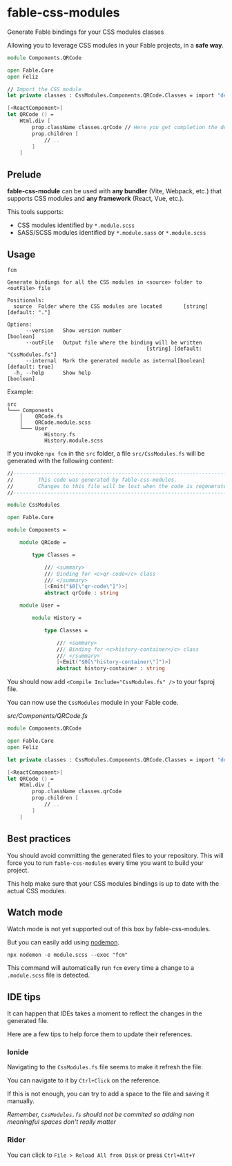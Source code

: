 # fable-css-modules

Generate Fable bindings for your CSS modules classes

Allowing you to leverage CSS modules in your Fable projects, in a **safe way**.

```fs
module Components.QRCode

open Fable.Core
open Feliz

// Import the CSS module
let private classes : CssModules.Components.QRCode.Classes = import "default" "./QRCode.module.scss"

[<ReactComponent>]
let QRCode () =
    Html.div [
        prop.className classes.qrCode // Here you get completion the defined CSS classes
        prop.children [
            // ..
        ]
    ]
```

## Prelude

**fable-css-module** can be used with **any bundler** (Vite, Webpack, etc.) that supports CSS modules and **any framework** (React, Vue, etc.).

This tools supports:

- CSS modules identified by `*.module.scss`
- SASS/SCSS modules identified by `*.module.sass` or `*.module.scss`

## Usage

```shell
fcm

Generate bindings for all the CSS modules in <source> folder to <outFile> file

Positionals:
  source  Folder where the CSS modules are located       [string] [default: "."]

Options:
      --version   Show version number                                  [boolean]
      --outFile   Output file where the binding will be written
                                             [string] [default: "CssModules.fs"]
      --internal  Mark the generated module as internal[boolean] [default: true]
  -h, --help      Show help                                            [boolean]
```

Example:

```
src
└─── Components
    │    QRCode.fs
    │    QRCode.module.scss
    └─── User
            History.fs
            History.module.scss
```

If you invoke `npx fcm` in the `src` folder, a file `src/CssModules.fs` will be generated with the following content:

```fs
//-----------------------------------------------------------------------------
//        This code was generated by fable-css-modules.
//        Changes to this file will be lost when the code is regenerated.
//-----------------------------------------------------------------------------

module CssModules

open Fable.Core

module Components =

    module QRCode =

        type Classes =

            /// <summary>
            /// Binding for <c>qr-code</c> class
            /// </summary>
            [<Emit("$0[\"qr-code\"]")>]
            abstract qrCode : string

    module User =

        module History =

            type Classes =

                /// <summary>
                /// Binding for <c>history-container</c> class
                /// </summary>
                [<Emit("$0[\"history-container\"]")>]
                abstract history-container : string
```

You should now add `<Compile Include="CssModules.fs" />` to your fsproj file.

You can now use the `CssModules` module in your Fable code.

*src/Components/QRCode.fs*

```fs
module Components.QRCode

open Fable.Core
open Feliz

let private classes : CssModules.Components.QRCode.Classes = import "default" "./QRCode.module.scss"

[<ReactComponent>]
let QRCode () =
    Html.div [
        prop.className classes.qrCode
        prop.children [
            // ..
        ]
    ]
```

## Best practices

You should avoid committing the generated files to your repository. This will force you to run `fable-css-modules` every time you want to build your project.

This help make sure that your CSS modules bindings is up to date with the actual CSS modules.

## Watch mode

Watch mode is not yet supported out of this box by fable-css-modules.

But you can easily add using [nodemon](https://nodemon.io/).

```shell
npx nodemon -e module.scss --exec "fcm"
```

This command will automatically run `fcm` every time a change to a `.module.scss` file is detected.

## IDE tips

It can happen that IDEs takes a moment to reflect the changes in the generated file.

Here are a few tips to help force them to update their references.

### Ionide

Navigating to the `CssModules.fs` file seems to make it refresh the file.

You can navigate to it by `Ctrl+Click` on the reference.

If this is not enough, you can try to add a space to the file and saving it manually.

*Remember, `CssModules.fs` should not be commited so adding non meaningful spaces don't really matter*

### Rider

You can click to `File > Reload All from Disk` or press `Ctrl+Alt+Y`
